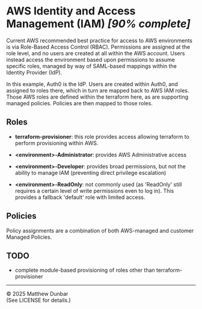 # AWS Identity and Access Management (IAM) _[90% complete]_

Current AWS recommended best practice for access to AWS environments is via Role-Based Access Control (RBAC).  Permissions are assigned at the role level, and no users are created at all within the AWS account.  Users instead access the environment based upon permissions to assume specific roles, managed by way of SAML-based mappings within the Identity Provider (IdP).

In this example, Auth0 is the IdP.  Users are created within Auth0, and assigned to roles there, which in turn are mapped back to AWS IAM roles.  Those AWS roles are defined within the terraform here, as are supporting managed policies.  Policies are then mapped to those roles.

## Roles

- **terraform-provisioner**: this role provides access allowing terraform to perform provisioning within AWS.

- **\<environment\>-Administrator**: provides AWS Administrative access
- **\<environment>-Developer**: provides broad permissions, but not the ability to manage IAM (preventing direct privilege escalation)
- **\<environment\>-ReadOnly**: not commonly used (as 'ReadOnly' still requires a certain level of write permissions even to log in). This provides a fallback 'default' role with limited access.

## Policies

Policy assignments are a combination of both AWS-managed and customer Managed Policies.

## TODO

- complete module-based provisioning of roles other than terraform-provisioner

<hr>

© 2025 Matthew Dunbar  
(See LICENSE for details.)
